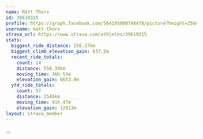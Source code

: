 ```yaml
---
name: Matt Thorx
id: 39610315
profile: https://graph.facebook.com/564195000748478/picture?height=256&width=256
username: matt-thorx
strava_url: https://www.strava.com/athletes/39610315
stats:
  biggest_ride_distance: 156.37km
  biggest_climb_elevation_gain: 637.2m
  recent_ride_totals:
    count: 14
    distance: 558.39km
    moving_time: 36h 53m
    elevation_gain: 6653.9m
  ytd_ride_totals:
    count: 57
    distance: 1546km
    moving_time: 91h 47m
    elevation_gain: 12813m
layout: strava_member
--- 
```

...
